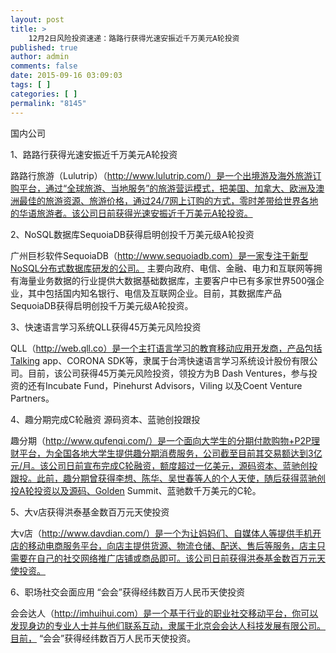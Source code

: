 ```yaml
---
layout: post
title: >
    12月2日风险投资速递：路路行获得光速安振近千万美元A轮投资
published: true
author: admin
comments: false
date: 2015-09-16 03:09:03
tags: [ ]
categories: [ ]
permalink: "8145"
---
```



国内公司

1、路路行获得光速安振近千万美元A轮投资

路路行旅游（Lulutrip）（http://www.lulutrip.com/）是一个出境游及海外旅游订购平台，通过“全球旅游、当地服务”的旅游营运模式，把美国、加拿大、欧洲及澳洲最佳的旅游资源、旅游价格，通过24/7网上订购的方式，零时差带给世界各地的华语旅游者。该公司日前获得光速安振近千万美元A轮投资。

2、NoSQL数据库SequoiaDB获得启明创投千万美元级A轮投资

广州巨杉软件SequoiaDB（http://www.sequoiadb.com）是一家专注于新型NoSQL分布式数据库研发的公司。 主要向政府、电信、金融、电力和互联网等拥有海量业务数据的行业提供大数据基础数据库，主要客户中已有多家世界500强企业，其中包括国内知名银行、电信及互联网企业。目前，其数据库产品SequoiaDB获得启明创投千万美元级A轮投资。

3、快速语言学习系统QLL获得45万美元风险投资

QLL（http://web.qll.co）是一个主打语言学习的教育移动应用开发商，产品包括Talking app、CORONA SDK等，隶属于台湾快速语言学习系统设计股份有限公司。目前，该公司获得45万美元风险投资，领投方为B Dash Ventures，参与投资的还有Incubate Fund，Pinehurst Advisors，Viling 以及Coent Venture Partners。

4、趣分期完成C轮融资 源码资本、蓝驰创投跟投

趣分期（http://www.qufenqi.com/）是一个面向大学生的分期付款购物+P2P理财平台，为全国各地大学生提供趣分期消费服务，公司截至目前其交易额达到3亿元/月。该公司日前宣布完成C轮融资，额度超过一亿美元，源码资本、蓝驰创投跟投。此前，趣分期曾获得李想、陈华、吴世春等人的个人天使，随后获得蓝驰创投A轮投资以及源码、Golden Summit、蓝驰数千万美元的C轮。

5、大v店获得洪泰基金数百万元天使投资

大v店（http://www.davdian.com/）是一个为让妈妈们、自媒体人等提供手机开店的移动电商服务平台，向店主提供货源、物流仓储、配送、售后等服务，店主只需要在自己的社交网络推广店铺或商品即可。该公司日前获得洪泰基金数百万元天使投资。

6、职场社交会面应用 “会会”获得经纬数百万人民币天使投资

会会达人（http://imhuihui.com）是一个基于行业的职业社交移动平台，你可以发现身边的专业人士并与他们联系互动，隶属于北京会会达人科技发展有限公司。目前， “会会”获得经纬数百万人民币天使投资。